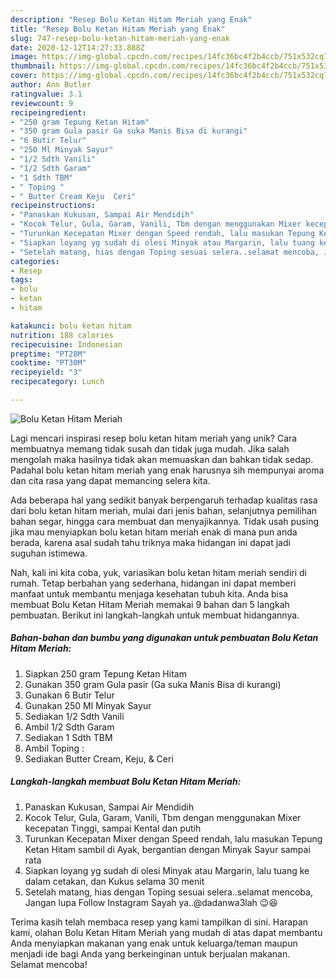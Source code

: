 ```yaml
---
description: "Resep Bolu Ketan Hitam Meriah yang Enak"
title: "Resep Bolu Ketan Hitam Meriah yang Enak"
slug: 747-resep-bolu-ketan-hitam-meriah-yang-enak
date: 2020-12-12T14:27:33.888Z
image: https://img-global.cpcdn.com/recipes/14fc36bc4f2b4ccb/751x532cq70/bolu-ketan-hitam-meriah-foto-resep-utama.jpg
thumbnail: https://img-global.cpcdn.com/recipes/14fc36bc4f2b4ccb/751x532cq70/bolu-ketan-hitam-meriah-foto-resep-utama.jpg
cover: https://img-global.cpcdn.com/recipes/14fc36bc4f2b4ccb/751x532cq70/bolu-ketan-hitam-meriah-foto-resep-utama.jpg
author: Ann Butler
ratingvalue: 3.1
reviewcount: 9
recipeingredient:
- "250 gram Tepung Ketan Hitam"
- "350 gram Gula pasir Ga suka Manis Bisa di kurangi"
- "6 Butir Telur"
- "250 Ml Minyak Sayur"
- "1/2 Sdth Vanili"
- "1/2 Sdth Garam"
- "1 Sdth TBM"
- " Toping "
- " Butter Cream Keju  Ceri"
recipeinstructions:
- "Panaskan Kukusan, Sampai Air Mendidih"
- "Kocok Telur, Gula, Garam, Vanili, Tbm dengan menggunakan Mixer kecepatan Tinggi, sampai Kental dan putih"
- "Turunkan Kecepatan Mixer dengan Speed rendah, lalu masukan Tepung Ketan Hitam sambil di Ayak, bergantian dengan Minyak Sayur sampai rata"
- "Siapkan loyang yg sudah di olesi Minyak atau Margarin, lalu tuang ke dalam cetakan, dan Kukus selama 30 menit"
- "Setelah matang, hias dengan Toping sesuai selera..selamat mencoba, Jangan lupa Follow Instagram Sayah ya..@dadanwa3lah 😉😆"
categories:
- Resep
tags:
- bolu
- ketan
- hitam

katakunci: bolu ketan hitam 
nutrition: 188 calories
recipecuisine: Indonesian
preptime: "PT28M"
cooktime: "PT30M"
recipeyield: "3"
recipecategory: Lunch

---
```



![Bolu Ketan Hitam Meriah](https://img-global.cpcdn.com/recipes/14fc36bc4f2b4ccb/751x532cq70/bolu-ketan-hitam-meriah-foto-resep-utama.jpg)

Lagi mencari inspirasi resep bolu ketan hitam meriah yang unik? Cara membuatnya memang tidak susah dan tidak juga mudah. Jika salah mengolah maka hasilnya tidak akan memuaskan dan bahkan tidak sedap. Padahal bolu ketan hitam meriah yang enak harusnya sih mempunyai aroma dan cita rasa yang dapat memancing selera kita.

Ada beberapa hal yang sedikit banyak berpengaruh terhadap kualitas rasa dari bolu ketan hitam meriah, mulai dari jenis bahan, selanjutnya pemilihan bahan segar, hingga cara membuat dan menyajikannya. Tidak usah pusing jika mau menyiapkan bolu ketan hitam meriah enak di mana pun anda berada, karena asal sudah tahu triknya maka hidangan ini dapat jadi suguhan istimewa.




Nah, kali ini kita coba, yuk, variasikan bolu ketan hitam meriah sendiri di rumah. Tetap berbahan yang sederhana, hidangan ini dapat memberi manfaat untuk membantu menjaga kesehatan tubuh kita. Anda bisa membuat Bolu Ketan Hitam Meriah memakai 9 bahan dan 5 langkah pembuatan. Berikut ini langkah-langkah untuk membuat hidangannya.

<!--inarticleads1-->

##### Bahan-bahan dan bumbu yang digunakan untuk pembuatan Bolu Ketan Hitam Meriah:

1. Siapkan 250 gram Tepung Ketan Hitam
1. Gunakan 350 gram Gula pasir (Ga suka Manis Bisa di kurangi)
1. Gunakan 6 Butir Telur
1. Gunakan 250 Ml Minyak Sayur
1. Sediakan 1/2 Sdth Vanili
1. Ambil 1/2 Sdth Garam
1. Sediakan 1 Sdth TBM
1. Ambil  Toping :
1. Sediakan  Butter Cream, Keju, &amp; Ceri




<!--inarticleads2-->

##### Langkah-langkah membuat Bolu Ketan Hitam Meriah:

1. Panaskan Kukusan, Sampai Air Mendidih
1. Kocok Telur, Gula, Garam, Vanili, Tbm dengan menggunakan Mixer kecepatan Tinggi, sampai Kental dan putih
1. Turunkan Kecepatan Mixer dengan Speed rendah, lalu masukan Tepung Ketan Hitam sambil di Ayak, bergantian dengan Minyak Sayur sampai rata
1. Siapkan loyang yg sudah di olesi Minyak atau Margarin, lalu tuang ke dalam cetakan, dan Kukus selama 30 menit
1. Setelah matang, hias dengan Toping sesuai selera..selamat mencoba, Jangan lupa Follow Instagram Sayah ya..@dadanwa3lah 😉😆




Terima kasih telah membaca resep yang kami tampilkan di sini. Harapan kami, olahan Bolu Ketan Hitam Meriah yang mudah di atas dapat membantu Anda menyiapkan makanan yang enak untuk keluarga/teman maupun menjadi ide bagi Anda yang berkeinginan untuk berjualan makanan. Selamat mencoba!
